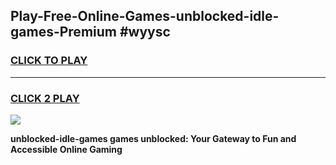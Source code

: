 
## Play-Free-Online-Games-unblocked-idle-games-Premium #wyysc
<h3>
<a href="https://premium.freeplayer.one?title=unblocked-idle-games&ref=8M">CLICK TO PLAY</a></h3>
<hr>

<h3>
<a href="https://premium.freeplayer.one?title=unblocked-idle-games&ref=8M">CLICK 2 PLAY</a>
  
</h3>

<a href="https://premium.freeplayer.one?title=unblocked-idle-games&ref=8M"><img src="https://clearcache.store/games.png"></a>


**unblocked-idle-games games unblocked: Your Gateway to Fun and Accessible Online Gaming**
